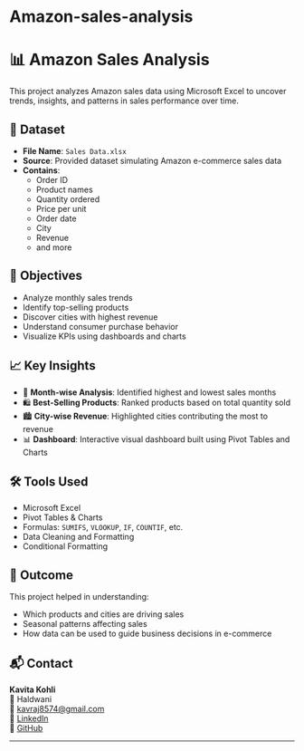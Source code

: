 # Amazon-sales-analysis
# 📊 Amazon Sales Analysis

This project analyzes Amazon sales data using Microsoft Excel to uncover trends, insights, and patterns in sales performance over time.

## 📁 Dataset

- **File Name**: `Sales Data.xlsx`
- **Source**: Provided dataset simulating Amazon e-commerce sales data
- **Contains**:
  - Order ID
  - Product names
  - Quantity ordered
  - Price per unit
  - Order date
  - City
  - Revenue
  - and more

## 📌 Objectives

- Analyze monthly sales trends
- Identify top-selling products
- Discover cities with highest revenue
- Understand consumer purchase behavior
- Visualize KPIs using dashboards and charts

## 📈 Key Insights

- 📅 **Month-wise Analysis**: Identified highest and lowest sales months
- 🛍️ **Best-Selling Products**: Ranked products based on total quantity sold
- 🏙️ **City-wise Revenue**: Highlighted cities contributing the most to revenue
- 📊 **Dashboard**: Interactive visual dashboard built using Pivot Tables and Charts

## 🛠 Tools Used

- Microsoft Excel
- Pivot Tables & Charts
- Formulas: `SUMIFS`, `VLOOKUP`, `IF`, `COUNTIF`, etc.
- Data Cleaning and Formatting
- Conditional Formatting



## 📌 Outcome

This project helped in understanding:
- Which products and cities are driving sales
- Seasonal patterns affecting sales
- How data can be used to guide business decisions in e-commerce

## 📬 Contact

**Kavita Kohli**  
📍 Haldwani  
📧 kavraj8574@gmail.com  
🔗 [LinkedIn](https://www.linkedin.com/in/kavita-kohli-9a60ab281/)  
🔗 [GitHub](https://github.com/kavita2314)

---

